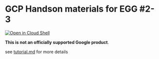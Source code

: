 # GCP Handson materials for EGG #2-3

[![Open in Cloud Shell](https://gstatic.com/cloudssh/images/open-btn.png)](https://ssh.cloud.google.com/cloudshell/open?cloudshell_git_repo=https://github.com/google-cloud-japan/egg-training-materials&cloudshell_working_dir=egg2-3&cloudshell_tutorial=tutorial.md)

**This is not an officially supported Google product**.

see [tutorial.md](tutorial.md) for more details
